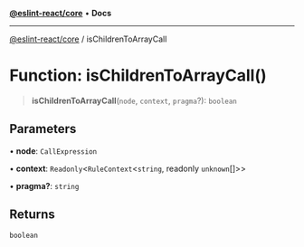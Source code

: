 [**@eslint-react/core**](../README.md) • **Docs**

***

[@eslint-react/core](../README.md) / isChildrenToArrayCall

# Function: isChildrenToArrayCall()

> **isChildrenToArrayCall**(`node`, `context`, `pragma`?): `boolean`

## Parameters

• **node**: `CallExpression`

• **context**: `Readonly`\<`RuleContext`\<`string`, readonly `unknown`[]\>\>

• **pragma?**: `string`

## Returns

`boolean`
